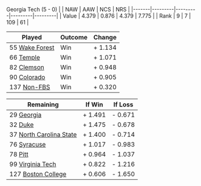 Georgia Tech (5 - 0)
|       |   NAW   |   AAW   |   NCS   |   NRS   |
|-------|---------|---------|---------|---------|
| Value |   4.379 |   0.876 |   4.379 |   7.775 |
| Rank  |       9 |       7 |     109 |      61 |

| Played                    | Outcome    |  Change  |
|---------------------------|------------|----------|
|  55 [Wake Forest           ](WakeForest)| Win        | +  1.134 |
|  66 [Temple                ](Temple)| Win        | +  1.071 |
|  82 [Clemson               ](Clemson)| Win        | +  0.948 |
|  90 [Colorado              ](Colorado)| Win        | +  0.905 |
| 137 [Non-FBS               ](NonFBS)| Win        | +  0.320 |

| Remaining                 |  If Win  |  If Loss |
|---------------------------|----------|----------|
|  29 [Georgia               ](Georgia)| +  1.491 | -  0.671 |
|  32 [Duke                  ](Duke)| +  1.475 | -  0.678 |
|  37 [North Carolina State  ](NorthCarolinaState)| +  1.400 | -  0.714 |
|  76 [Syracuse              ](Syracuse)| +  1.017 | -  0.983 |
|  78 [Pitt                  ](Pitt)| +  0.964 | -  1.037 |
|  99 [Virginia Tech         ](VirginiaTech)| +  0.822 | -  1.216 |
| 127 [Boston College        ](BostonCollege)| +  0.606 | -  1.650 |


